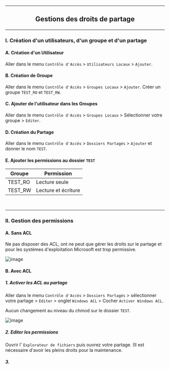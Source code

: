 -----------------------------------------------------------------------------------------------------------------------------------------------
## <p align='center'> Gestions des droits de partage </p>

-----------------------------------------------------------------------------------------------------------------------------------------------
### I. Création d'un utilisateurs, d'un groupe et d'un partage
#### A. Création d'un Utilisateur
Aller dans le menu `Contrôle d'Accès` > `Utilisateurs Locaux` > `Ajouter`.

#### B. Création de Groupe
Aller dans le menu `Contrôle d'Accès` > `Groupes Locaux` > `Ajouter`. Créer un groupe `TEST_RO` et `TEST_RW`.


#### C. Ajouter de l'utilisateur dans les Groupes
Aller dans le menu `Contrôle d'Accès` > `Groupes Locaux` > Sélectionner votre groupe > `Editer`.

#### D. Création du Partage
Aller dans le menu `Contrôle d'Accès` > `Dossiers Partagés` > `Ajouter` et donner le nom `TEST`.

#### E. Ajouter les permissions au dossier `TEST`

| Groupe  | Permission          |
| ------- | ------------------- |
| TEST_RO | Lecture seule       |
| TEST_RW | Lecture et écriture |

<br />

-----------------------------------------------------------------------------------------------------------------------------------------------
### II. Gestion des permissions
#### A. Sans ACL
Ne pas disposer des ACL, ont ne peut que gérer les droits sur le partage et pour les systèmes d'exploitation Microsoft est trop permissive.

![image](https://github.com/user-attachments/assets/d7b7a6c9-7859-493a-ba4c-0611bd55ff59)

#### B. Avec ACL
##### 1. Activer les ACL au partage
Aller dans le menu `Contrôle d'Accès` > `Dossiers Partagés` > sélectionner votre partage > `Editer` > onglet `Windows ACL` > Cocher `Activer Windows ACL`.

Aucun changement au niveau du chmod sur le dossier `TEST`.

![image](https://github.com/user-attachments/assets/e6a140c0-56a5-47ab-a29b-f2f0cb505baf)


##### 2. Editer les permissions
Ouvrir l' `Explorateur de fichiers` puis ouvrez votre partage. (Il est nécessaire d'avoir les pleins droits pour la maintenance.

##### 3. 

